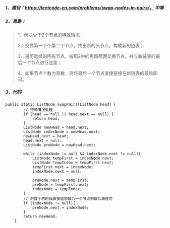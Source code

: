 ##### 1、题目：https://leetcode-cn.com/problems/swap-nodes-in-pairs/。   中等
##### 2、思路：
> 1、解决少于2个节点的特殊情况；
> 
> 2、交换第一个个第二个节点，找出新的头节点，构成新的链表；
> 
> 3、遍历后续的所有节点，按照2中的思路两两交换节点，并与新链表的最后一个节点进行连接；
> 
> 4、如果节点个数为奇数，则将最后一个节点直接链接在新链表的最后即可。
##### 3、代码
```
public static ListNode swapPairs(ListNode head) {
        // 特殊情况处理
        if (head == null || head.next == null) {
            return head;
        }
        ListNode newHead = head.next;
        ListNode indexNode = newHead.next;
        newHead.next = head;
        head.next = null;
        ListNode preNode = newHead.next;

        while (indexNode != null && indexNode.next != null){
            ListNode tempFirst = indexNode.next;
            ListNode tempIndex = tempFirst.next;
            tempFirst.next = indexNode;
            indexNode.next = null;

            preNode.next = tempFirst;
            preNode = tempFirst.next;
            indexNode = tempIndex;
        }
        // 奇数个的时候直接追加最后一个节点到最后面便可
        if (indexNode != null){
            preNode.next = indexNode;
        }
        return newHead;
    }
```
